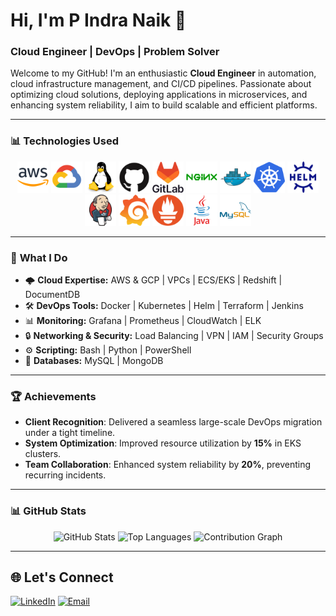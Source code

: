 # Hi, I'm P Indra Naik 👋
### Cloud Engineer | DevOps | Problem Solver

Welcome to my GitHub! I'm an enthusiastic **Cloud Engineer** in automation, cloud infrastructure management, and CI/CD pipelines. Passionate about optimizing cloud solutions, deploying applications in microservices, and enhancing system reliability, I aim to build scalable and efficient platforms.

---


### 📊 **Technologies Used**

<div align="center">
  <img src="./images/amazonwebservices-original-wordmark.svg" height="50" alt="AWS" />
  <img src="./images/googlecloud-original.svg" height="50" alt="GCP>
  <img src="./images/jira-original.svg" height="50" alt="Jira" />
  <img src="./images/linux-original.svg" height="50" alt="Linux" />
  <img src="./images/github-original.svg" height="50" alt="GitHub" />
  <img src="./images/gitlab-original-wordmark.svg" height="50" alt="GitLab" />
  <img src="./images/nginx-original.svg" height="50" alt="Nginx" />
  <img src="./images/docker-original.svg" height="50" alt="Docker" />
  <img src="./images/kubernetes-original.svg" height="50" alt="Kubernetes" />
  <img src="./images/helm-original.svg" height="50" alt="Helm" />
  <img src="./images/jenkins-original.svg" height="50" alt="Jenkins" />
  <img src="./images/grafana-original.svg" height="50" alt="Grafana" />
  <img src="./images/prometheus-original.svg" height="50" alt="Prometheus" />
  <img src="./images/java-original-wordmark.svg" height="50" alt="Java" />
  <img src="./images/mysql-original-wordmark.svg" height="50" alt="MySQL" />
</div>

---

### 🚀 **What I Do**
- 🌩️ **Cloud Expertise:** AWS & GCP | VPCs | ECS/EKS | Redshift | DocumentDB 
- 🛠️ **DevOps Tools:** Docker | Kubernetes | Helm | Terraform | Jenkins
- 📊 **Monitoring:** Grafana | Prometheus | CloudWatch | ELK
- 🔒 **Networking & Security:** Load Balancing | VPN | IAM | Security Groups
- ⚙️ **Scripting:** Bash | Python | PowerShell
- 💾 **Databases:** MySQL | MongoDB

---

### 🏆 **Achievements**
- **Client Recognition**: Delivered a seamless large-scale DevOps migration under a tight timeline.  
- **System Optimization**: Improved resource utilization by **15%** in EKS clusters.  
- **Team Collaboration**: Enhanced system reliability by **20%**, preventing recurring incidents.

---

### 📊 **GitHub Stats**
<div align="center">
  <img src="https://github-readme-stats.vercel.app/api?username=IndraNaik&show_icons=true&theme=algolia" alt="GitHub Stats" height="180px" />
  <img src="https://github-readme-stats.vercel.app/api/top-langs/?username=IndraNaik&layout=compact&theme=algolia" alt="Top Languages" height="180px" />
  <img src="https://github-readme-activity-graph.vercel.app/graph?username=IndraNaik&theme=tokyo-night" alt="Contribution Graph" height="200px" />
<!--   <img src="https://github-profile-summary-cards.vercel.app/api/cards/profile-details?username=IndraNaik&theme=algolia" alt="Profile Summary" height="180px" /> -->
</div>

---

## 🌐 Let's Connect

[![LinkedIn](https://img.shields.io/badge/LinkedIn-%230077B5.svg?style=for-the-badge&logo=linkedin&logoColor=white)](https://www.linkedin.com/in/pathlavath-indra-naik-a450a0188/)
[![Email](https://img.shields.io/badge/Email-%23EA4335.svg?style=for-the-badge&logo=gmail&logoColor=white)](mailto:indraanaik@gmail.com)
